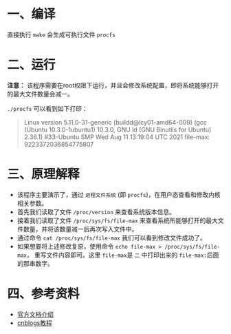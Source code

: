 # 一、编译

直接执行 `make` 会生成可执行文件 `procfs`

# 二、运行

**注意：** 该程序需要在root权限下运行，并且会修改系统配置，即将系统能够打开的最大文件数量会减一。

`./procfs` 可以看到如下打印：

> Linux version 5.11.0-31-generic (buildd@lcy01-amd64-009) (gcc (Ubuntu 10.3.0-1ubuntu1) 10.3.0, GNU ld (GNU Binutils for Ubuntu) 2.36.1) #33-Ubuntu SMP Wed Aug 11 13:19:04 UTC 2021
> file-max: 9223372036854775807

# 三、原理解释

- 该程序主要演示了，通过 `进程文件系统` (即 `procfs`)，在用户态查看和修改内核相关参数。
- 首先我们读取了文件 ``/proc/version`` 来查看系统版本信息。
- 接着我们读取了文件 `/proc/sys/fs/file-max` 来查看系统所能够打开的最大文件数量，并将该数量减一后再次写入文件中。
- 通过命令 `cat /proc/sys/fs/file-max` 我们可以看到修改文件成功了。
- 如果想要将上述修改复原，使用命令 `echo file-max > /proc/sys/fs/file-max`， 重写文件内容即可。这里 `file-max`是 `二` 中打印出来的 `file-max:`后面的那串数字。

# 四、参考资料

- [官方文档介绍]([https://man7.org/linux/man-pages/man5/proc.5.html]())
- [cnblogs教程](https://www.cnblogs.com/bakari/p/10966303.html)
